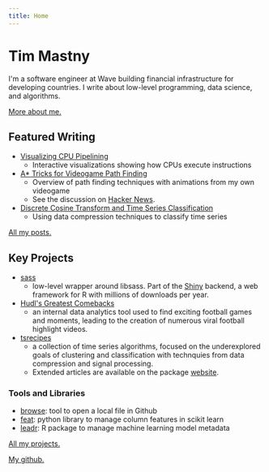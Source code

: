 ```yaml
---
title: Home
---
```


# Tim Mastny

I'm a software engineer at Wave building financial infrastructure for developing countries.
I write about low-level programming, data science, and algorithms.

[More about me.](/about)

## Featured Writing
* [Visualizing CPU Pipelining](/blog/visualizing-cpu-pipelining)
  * Interactive visualizations showing how CPUs execute instructions
* [A* Tricks for Videogame Path Finding](/blog/a-star-tricks-for-videogame-path-finding/)
  * Overview of path finding techniques with animations from my own videogame
  * See the discussion on [Hacker News](https://news.ycombinator.com/item?id=38833658).
* [Discrete Cosine Transform and Time Series Classification](/blog/discrete-cosine-transform-time-series-classification/)
  * Using data compression techniques to classify time series

[All my posts.](/blog)

## Key Projects
* [sass](https://github.com/rstudio/sass/)
  * low-level wrapper around libsass. Part of the [Shiny](https://github.com/rstudio/shiny) backend,
    a web framework for R with millions of downloads per year.
* [Hudl's Greatest Comebacks](https://timmastny.com/projects/hudl-greatest-comebacks/)
  * an internal data analytics tool used to find exciting football games and moments,
    leading to the creation of numerous viral football highlight videos.
* [tsrecipes](https://github.com/tmastny/tsrecipes/)
  * a collection of time series algorithms, focused on the underexplored goals of clustering and classification
    with technquies from data compression and signal processing.
  * Extended articles are available on the package [website](https://tmastny.github.io/tsrecipes/articles/time-series-clustering.html).

### Tools and Libraries

* [browse](https://github.com/tmastny/browse): tool to open a local file in Github
* [feat](https://github.com/tmastny/feat): python library to manage column features in scikit learn
* [leadr](https://github.com/tmastny/leadr): R package to manage machine learning model metadata

[All my projects.](/project)

[My github.](https://github.com/tmastny)
